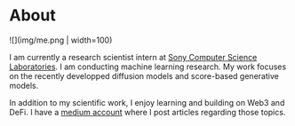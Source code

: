 # About

![](img/me.png | width=100)

I am currently a research scientist intern at [Sony Computer Science Laboratories](https://csl.sony.fr/). I am conducting machine learning research. My work focuses on the recently developped diffusion models and score-based generative models. 

In addition to my scientific work, I enjoy learning and building on Web3 and DeFi. I have a [medium account](https://medium.com/@__initial__) where I post articles regarding those topics.


